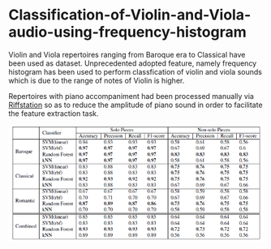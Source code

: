 # Classification-of-Violin-and-Viola-audio-using-frequency-histogram
Violin and Viola repertoires ranging from Baroque era to Classical have been used as dataset. Unprecedented adopted feature, namely frequency histogram has been used to perform classfication of violin and viola sounds which is due to the range of notes of Violin is higher. 

Repertoires with piano accompaniment had been processed manually via [Riffstation](https://www.filehorse.com/download-riffstation/) so as to reduce the amplitude of piano sound in order to facilitate the feature extraction task. 

<img src="./result4hof.png">
